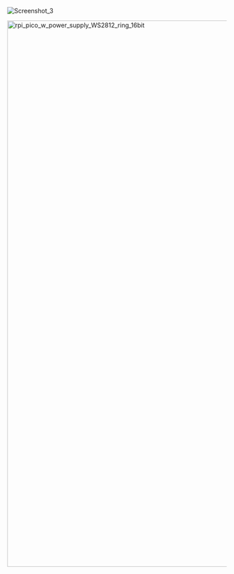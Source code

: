 ![Screenshot_3](https://github.com/offpic/WS2812-PI-PICO/assets/31142397/9160c63e-c8b3-40f7-a2c4-e32ecdeb0248)

<img width="1250" alt="rpi_pico_w_power_supply_WS2812_ring_16bit" src="https://github.com/offpic/WS2812-PI-PICO/assets/31142397/0135a106-87d1-4e4f-a9a0-fc6b6a0bbe35">
